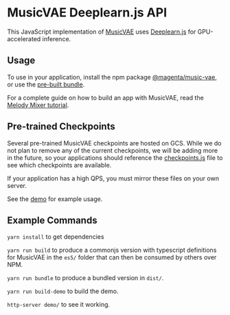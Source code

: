 # MusicVAE Deeplearn.js API

This JavaScript implementation of [MusicVAE](https://g.co/magenta/music-vae) uses [Deeplearn.js](https://deeplearnjs.org) for GPU-accelerated inference.

## Usage

To use in your application, install the npm package [@magenta/music-vae](https://www.npmjs.com/package/@magenta/music-vae), or use the [pre-built bundle](/magenta/models/music-vae/js/dist/).

For a complete guide on how to build an app with MusicVAE, read the [Melody Mixer tutorial][cl-tutorial].

## Pre-trained Checkpoints

Several pre-trained MusicVAE checkpoints are hosted on GCS. While we do not plan to remove any of the current checkpoints, we will be adding more in the future, so your applications should reference the [checkpoints.js](https://storage.googleapis.com/download.magenta.tensorflow.org/models/music_vae/dljs/checkpoints.json) file to see which checkpoints are available.

If your application has a high QPS, you must mirror these files on your own server.

See the [demo](/magenta/models/music_vae/js/demo) for example usage.

## Example Commands

`yarn install` to get dependencies

`yarn run build` to produce a commonjs version with typescript definitions for MusicVAE in the `es5/` folder that can then be consumed by others over NPM.

`yarn run bundle` to produce a bundled version in `dist/`.

`yarn run build-demo` to build the demo.

`http-server demo/` to see it working.

[cl-tutorial]: https://medium.com/@torinblankensmith/8ad5b42b4d0b
